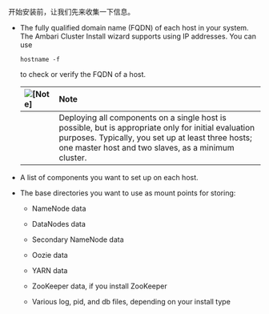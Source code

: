 开始安装前，让我们先来收集一下信息。

* The fully qualified domain name \(FQDN\) of each host in your system. The Ambari Cluster Install wizard supports using IP addresses. You can use

  ```
  hostname -f
  ```

  to check or verify the FQDN of a host.

  | ![](https://docs.hortonworks.com/HDPDocuments/Ambari-2.5.0.3/bk_ambari-installation/common/images/admon/note.png "\[Note\]") | Note |
  | :--- | :--- |
  |  | Deploying all components on a single host is possible, but is appropriate only for initial evaluation purposes. Typically, you set up at least three hosts; one master host and two slaves, as a minimum cluster. |

* A list of components you want to set up on each host.

* The base directories you want to use as mount points for storing:

  * NameNode data

  * DataNodes data

  * Secondary NameNode data

  * Oozie data

  * YARN data

  * ZooKeeper data, if you install ZooKeeper

  * Various log, pid, and db files, depending on your install type



